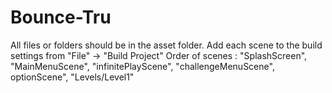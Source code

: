 # Bounce-Tru
All files or folders should be in the asset folder.
Add each scene to the build settings from "File" -> "Build Project"
Order of scenes : "SplashScreen", "MainMenuScene", "infinitePlayScene", "challengeMenuScene", optionScene", "Levels/Level1"
